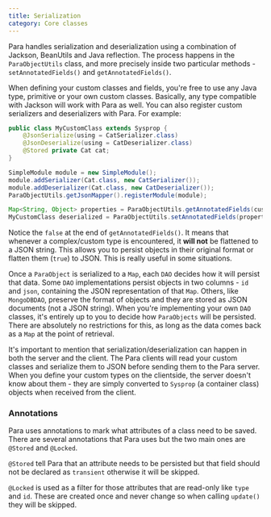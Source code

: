 ```yaml
---
title: Serialization
category: Core classes
---
```


Para handles serialization and deserialization using a combination of Jackson, BeanUtils and Java reflection.
The process happens in the `ParaObjectUtils` class, and more precisely inside two particular methods -
`setAnnotatedFields()` and `getAnnotatedFields()`.

When defining your custom classes and fields, you're free to use any Java type, primitive or your own custom classes.
Basically, any type compatible with Jackson will work with Para as well. You can also register custom serializers and
deserializers with Para. For example:

```java
public class MyCustomClass extends Sysprop {
	@JsonSerialize(using = CatSerializer.class)
	@JsonDeserialize(using = CatDeserializer.class)
	@Stored private Cat cat;
}

SimpleModule module = new SimpleModule();
module.addSerializer(Cat.class, new CatSerializer());
module.addDeserializer(Cat.class, new CatDeserializer());
ParaObjectUtils.getJsonMapper().registerModule(module);

Map<String, Object> properties = ParaObjectUtils.getAnnotatedFields(customClass, false);
MyCustomClass deserialized = ParaObjectUtils.setAnnotatedFields(properties);
```

Notice the `false` at the end of `getAnnotatedFields()`. It means that whenever a complex/custom type is encountered,
it **will not** be flattened to a JSON string. This allows you to persist objects in their original format or
flatten them (`true`) to JSON. This is really useful in some situations.

Once a `ParaObject` is serialized to a `Map`, each `DAO` decides how it will persist that data. Some `DAO` implementations
persist objects in two columns - `id` and `json`, containing the JSON representation of that `Map`. Others,
like `MongoDBDAO`, preserve the format of objects and they are stored as JSON documents (not a JSON string).
When you're implementing your own `DAO` classes, it's entirely up to you to decide how `ParaObjects` will be persisted.
There are absolutely no restrictions for this, as long as the data comes back as a `Map` at the point of retrieval.

It's important to mention that serialization/deserialization can happen in both the server and the client.
The Para clients will read your custom classes and serialize them to JSON before sending them to the Para server.
When you define your custom types on the clientside, the server doesn't know about them - they are simply converted to
`Sysprop` (a container class) objects when received from the client.

### Annotations

Para uses annotations to mark what attributes of a class need to be saved. There are several annotations that Para uses
but the two main ones are `@Stored` and `@Locked`.

`@Stored` tell Para that an attribute needs to be persisted but
that field should not be declared as `transient` otherwise it will be skipped.

`@Locked` is used as a filter for those
attributes that are read-only like `type` and `id`. These are created once and never change so when calling `update()`
they will be skipped.

